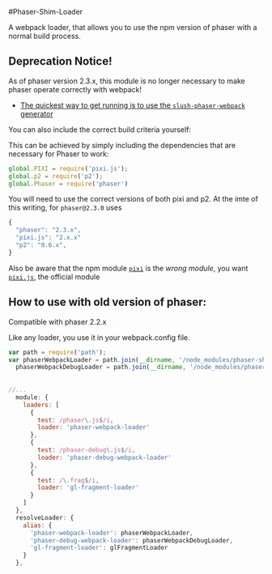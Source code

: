 #Phaser-Shim-Loader

A webpack loader, that allows you to use the npm version of phaser with a normal build process.


## Deprecation Notice!

As of phaser version 2.3.x, this module is no longer necessary to make phaser operate correctly with webpack!

* [The quickest way to get running is to use the `slush-phaser-webpack` generator](https://www.npmjs.com/package/slush-phaser-webpack)

You can also include the correct build criteria yourself:

This can be achieved by simply including the dependencies that are necessary for Phaser to work:

```js
global.PIXI = require('pixi.js');
global.p2 = require('p2');
global.Phaser = require('phaser')

```

You will need to use the correct versions of both pixi and p2. At the imte of this writing, for `phaser@2.3.0` uses

```js
{
  "phaser": "2.3.x",
  "pixi.js": "2.x.x"
  "p2": "0.6.x",
}
```

Also be aware that the npm module [`pixi`](https://www.npmjs.com/package/pixi) is the *wrong module*, you want [`pixi.js`](https://www.npmjs.com/package/pixi.js), the official module




## How to use with old version of phaser:

Compatible with phaser 2.2.x

Like any loader, you use it in your webpack.config file.


```js
var path = require('path');
var phaserWebpackLoader = path.join(__dirname, '/node_modules/phaser-shim-loader'),
  phaserWebpackDebugLoader = path.join(__dirname, '/node_modules/phaser-shim-loader/phaser=debug'),
  
  
//...
  module: {
    loaders: [
      {
        test: /phaser\.js$/i,
        loader: 'phaser-webpack-loader'
      },
      {
        test: /phaser-debug\.js$/i,
        loader: 'phaser-debug-webpack-loader'
      },
      {
        test: /\.frag$/i,
        loader: 'gl-fragment-loader'
      }
    ]
  },
  resolveLoader: {
    alias: {
      'phaser-webpack-loader': phaserWebpackLoader,
      'phaser-debug-webpack-loader': phaserWebpackDebugLoader,
      'gl-fragment-loader': glFragmentLoader
    }
  },
  
```


